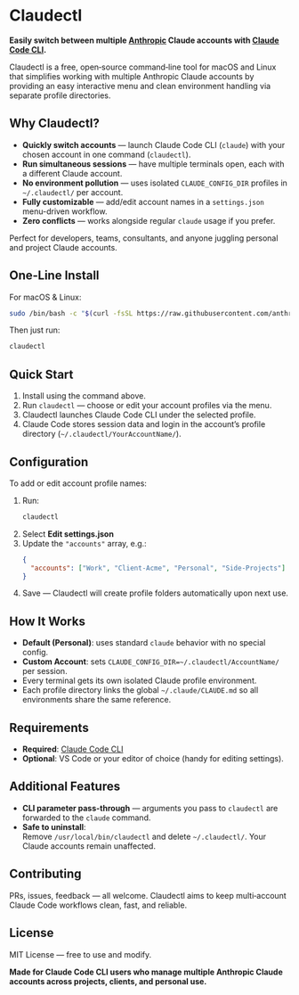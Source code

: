 # Claudectl

**Easily switch between multiple [Anthropic](https://www.anthropic.com/) Claude accounts with [Claude Code CLI](https://www.anthropic.com/claude-code).**

Claudectl is a free, open‑source command‑line tool for macOS and Linux that simplifies working with multiple Anthropic Claude accounts by providing an easy interactive menu and clean environment handling via separate profile directories.



##  Why Claudectl?

- **Quickly switch accounts** — launch Claude Code CLI (`claude`) with your chosen account in one command (`claudectl`).
- **Run simultaneous sessions** — have multiple terminals open, each with a different Claude account.
- **No environment pollution** — uses isolated `CLAUDE_CONFIG_DIR` profiles in `~/.claudectl/` per account.
- **Fully customizable** — add/edit account names in a `settings.json` menu-driven workflow.
- **Zero conflicts** — works alongside regular `claude` usage if you prefer.

Perfect for developers, teams, consultants, and anyone juggling personal and project Claude accounts.



##  One‑Line Install

For macOS & Linux:
```bash
sudo /bin/bash -c "$(curl -fsSL https://raw.githubusercontent.com/anthropics/claudectl/main/install.sh)"
```

Then just run:
```bash
claudectl
```



##  Quick Start

1. Install using the command above.
2. Run `claudectl` — choose or edit your account profiles via the menu.
3. Claudectl launches Claude Code CLI under the selected profile.
4. Claude Code stores session data and login in the account’s profile directory (`~/.claudectl/YourAccountName/`).



##  Configuration

To add or edit account profile names:

1. Run:
   ```bash
   claudectl
   ```
2. Select **Edit settings.json**
3. Update the `"accounts"` array, e.g.:
   ```json
   {
     "accounts": ["Work", "Client-Acme", "Personal", "Side-Projects"]
   }
   ```
4. Save — Claudectl will create profile folders automatically upon next use.



##  How It Works

- **Default (Personal)**: uses standard `claude` behavior with no special config.
- **Custom Account**: sets `CLAUDE_CONFIG_DIR=~/.claudectl/AccountName/` per session.
- Every terminal gets its own isolated Claude profile environment.
- Each profile directory links the global `~/.claude/CLAUDE.md` so all environments share the same reference.



##  Requirements

- **Required**: [Claude Code CLI](https://github.com/anthropics/claude-code)
- **Optional**: VS Code or your editor of choice (handy for editing settings).



##  Additional Features

- **CLI parameter pass-through** — arguments you pass to `claudectl` are forwarded to the `claude` command.
- **Safe to uninstall**:  
  Remove `/usr/local/bin/claudectl` and delete `~/.claudectl/`. Your Claude accounts remain unaffected.



##  Contributing

PRs, issues, feedback — all welcome. Claudectl aims to keep multi‑account Claude Code workflows clean, fast, and reliable.



##  License

MIT License — free to use and modify.



**Made for Claude Code CLI users who manage multiple Anthropic Claude accounts across projects, clients, and personal use.**
